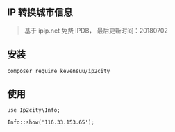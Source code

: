 ## IP 转换城市信息

> 基于 ipip.net 免费 IPDB， 最后更新时间：20180702

## 安装

```
composer require kevensuu/ip2city
```

## 使用

```
use Ip2city\Info;

Info::show('116.33.153.65');
```
